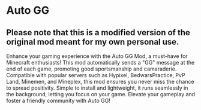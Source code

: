 # Auto GG

## Please note that this is a modified version of the original mod meant for my own personal use.

Enhance your gaming experience with the Auto GG Mod, a must-have for Minecraft enthusiasts!
This mod automatically sends a "GG" message at the end of each game, promoting good sportsmanship and camaraderie.
Compatible with popular servers such as Hypixel, BedwarsPractice, PvP Land, Minemen, and Mineplex, this mod ensures you never miss the chance to spread positivity.
Simple to install and lightweight, it runs seamlessly in the background, letting you focus on your game.
Elevate your gameplay and foster a friendly community with Auto GG!